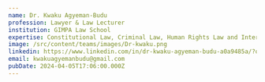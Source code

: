 ```yaml
---
name: Dr. Kwaku Agyeman-Budu
profession: Lawyer & Law Lecturer
institution: GIMPA Law School 
expertise: Constitutional Law, Criminal Law, Human Rights Law and International Law
image: /src/content/teams/images/Dr-kwaku.png
linkedin: https://www.linkedin.com/in/dr-kwaku-agyeman-budu-a0a9485a/?originalSubdomain=gh
email: kwakuagyemanbudu@gmail.com
pubDate: 2024-04-05T17:06:00.000Z
---
```


